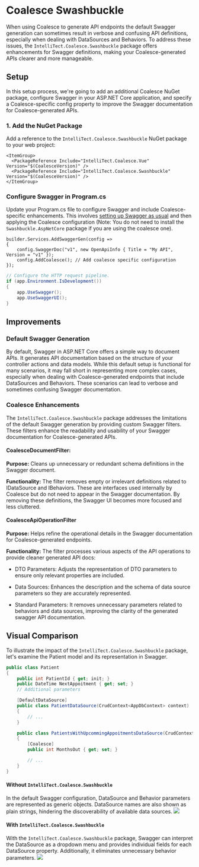 # Coalesce Swashbuckle

When using Coalesce to generate API endpoints the default Swagger generation can sometimes result in verbose and confusing API definitions, especially when dealing with DataSources and Behaviors. To address these issues, the `IntelliTect.Coalesce.Swashbuckle` package offers enhancements for Swagger definitions, making your Coalesce-generated APIs clearer and more manageable.

## Setup

In this setup process, we're going to add an additional Coalesce NuGet package, configure Swagger in your ASP.NET Core application, and specify a Coalesce-specific config property to improve the Swagger documentation for Coalesce-generated APIs.

### 1. Add the NuGet Package

Add a reference to the `IntelliTect.Coalesce.Swashbuckle` NuGet package to your web project:

```xml:no-line-numbers{3}
<ItemGroup>
  <PackageReference Include="IntelliTect.Coalesce.Vue" Version="$(CoalesceVersion)" />
  <PackageReference Include="IntelliTect.Coalesce.Swashbuckle" Version="$(CoalesceVersion)" />
</ItemGroup>
```

### Configure Swagger in Program.cs

Update your Program.cs file to configure Swagger and include Coalesce-specific enhancements. This involves [setting up Swagger as usual](https://learn.microsoft.com/en-us/aspnet/core/tutorials/getting-started-with-swashbuckle?view=aspnetcore-8.0&tabs=visual-studio) and then applying the Coalesce configuration (Note: You do not need to install the `Swashbuckle.AspNetCore` package if you are using the coalesce one).

```c#:no-line-numbers
builder.Services.AddSwaggerGen(config =>
{
    config.SwaggerDoc("v1", new OpenApiInfo { Title = "My API", Version = "v1" });
    config.AddCoalesce(); // Add coalesce specific configuration
});
```

```c#
// Configure the HTTP request pipeline.
if (app.Environment.IsDevelopment())
{
    app.UseSwagger();
    app.UseSwaggerUI();
}
```

## Improvements

### Default Swagger Generation

By default, Swagger in ASP.NET Core offers a simple way to document APIs. It generates API documentation based on the structure of your controller actions and data models. While this default setup is functional for many scenarios, it may fall short in representing more complex cases, especially when dealing with Coalesce-generated endpoints that include DataSources and Behaviors. These scenarios can lead to verbose and sometimes confusing Swagger documentation.

### Coalesce Enhancements

The `IntelliTect.Coalesce.Swashbuckle` package addresses the limitations of the default Swagger generation by providing custom Swagger filters. These filters enhance the readability and usability of your Swagger documentation for Coalesce-generated APIs.

#### CoalesceDocumentFilter:

**Purpose:** Cleans up unnecessary or redundant schema definitions in the Swagger document.

**Functionality:** The filter removes empty or irrelevant definitions related to IDataSource and IBehaviors. These are interfaces used internally by Coalesce but do not need to appear in the Swagger documentation. By removing these definitions, the Swagger UI becomes more focused and less cluttered.

#### CoalesceApiOperationFilter

**Purpose:** Helps refine the operational details in the Swagger documentation for Coalesce-generated endpoints.

**Functionality:** The filter processes various aspects of the API operations to provide cleaner generated API docs:

- DTO Parameters: Adjusts the representation of DTO parameters to ensure only relevant properties are included.

- Data Sources: Enhances the description and the schema of data source parameters so they are accurately represented.

- Standard Parameters: It removes unnecessary parameters related to behaviors and data sources, improving the clarity of the generated swagger API documentation.

## Visual Comparison 

To illustrate the impact of the `IntelliTect.Coalesce.Swashbuckle` package, let's examine the Patient model and its representation in Swagger.

```c#
public class Patient
{
    public int PatientId { get; init; }
    public DateTime NextAppoitment { get; set; }
    // Additional parameters

    [DefaultDataSource]
    public class PatientDataSource(CrudContext<AppDbContext> context) : StandardDataSource<Patient, AppDbContext>(context)
    {
        // ...
    }

    public class PatientsWithUpcommingAppoitmentsDataSource(CrudContext<AppDbContext> context) : StandardDataSource<Patient, AppDbContext>(context)
    {
        [Coalesce]
        public int MonthsOut { get; set; }

        // ...
    }
}
```

#### Without `IntelliTect.Coalesce.Swashbuckle`
In the default Swagger configuration, DataSource and Behavior parameters are represented as generic objects. DataSource names are also shown as plain strings, hindering the discoverability of available data sources.
![](./coalesce-swashbuckle-without.png)

#### With `IntelliTect.Coalesce.Swashbuckle`
With the `IntelliTect.Coalesce.Swashbuckle` package, Swagger can interpret the DataSource as a dropdown menu and provides individual fields for each DataSource property. Additionally, it eliminates unnecessary behavior parameters.
![](./coalesce-swashbuckle-with.png)